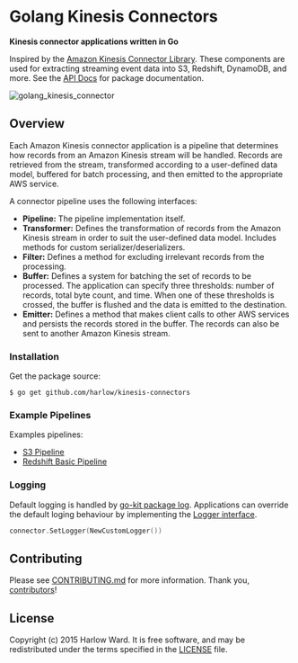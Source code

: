# Golang Kinesis Connectors

__Kinesis connector applications written in Go__

Inspired by the [Amazon Kinesis Connector Library][1]. These components are used for extracting streaming event data
into S3, Redshift, DynamoDB, and more. See the [API Docs][2] for package documentation.

[1]: https://github.com/awslabs/amazon-kinesis-connectors
[2]: http://godoc.org/github.com/harlow/kinesis-connectors

![golang_kinesis_connector](https://cloud.githubusercontent.com/assets/739782/4262283/2ee2550e-3b97-11e4-8cd1-21a5d7ee0964.png)

## Overview

Each Amazon Kinesis connector application is a pipeline that determines how records from an Amazon Kinesis stream will be handled. Records are retrieved from the stream, transformed according to a user-defined data model, buffered for batch processing, and then emitted to the appropriate AWS service.

A connector pipeline uses the following interfaces:

* __Pipeline:__ The pipeline implementation itself.
* __Transformer:__ Defines the transformation of records from the Amazon Kinesis stream in order to suit the user-defined data model. Includes methods for custom serializer/deserializers.
* __Filter:__ Defines a method for excluding irrelevant records from the processing.
* __Buffer:__ Defines a system for batching the set of records to be processed. The application can specify three thresholds: number of records, total byte count, and time. When one of these thresholds is crossed, the buffer is flushed and the data is emitted to the destination.
* __Emitter:__ Defines a method that makes client calls to other AWS services and persists the records stored in the buffer. The records can also be sent to another Amazon Kinesis stream.

### Installation

Get the package source:

    $ go get github.com/harlow/kinesis-connectors

### Example Pipelines

Examples pipelines:

* [S3 Pipeline](https://github.com/harlow/kinesis-connectors/tree/master/examples/s3-pipeline)
* [Redshift Basic Pipeline](https://github.com/harlow/kinesis-connectors/tree/master/examples/redshift-pipeline)

### Logging

Default logging is handled by [go-kit package log](https://github.com/go-kit/kit/tree/master/log). Applications can override the default loging behaviour by implementing the [Logger interface][log_interface].

```go
connector.SetLogger(NewCustomLogger())
```

[log_interface]: https://github.com/harlow/kinesis-connectors/blob/master/logger.go

## Contributing

Please see [CONTRIBUTING.md] for more information. Thank you, [contributors]!

[LICENSE]: /MIT-LICENSE
[CONTRIBUTING.md]: /CONTRIBUTING.md

## License

Copyright (c) 2015 Harlow Ward. It is free software, and may
be redistributed under the terms specified in the [LICENSE] file.

[contributors]: https://github.com/harlow/kinesis-connectors/graphs/contributors

